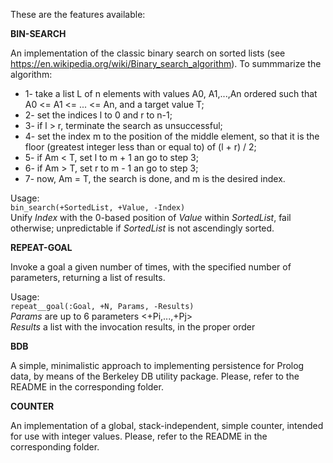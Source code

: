 These are the features available:

**BIN-SEARCH**

An implementation of the classic binary search on sorted lists (see https://en.wikipedia.org/wiki/Binary_search_algorithm).
To summmarize the algorithm:

- 1- take a list L of n elements with values A0, A1,...,An ordered such that A0 <= A1 <= ... <= An, and a target value T;
- 2- set the indices l to 0 and r to n-1;
- 3- if l > r, terminate the search as unsuccessful;
- 4- set the index m to the position of the middle element, so that it is the floor (greatest integer less than or equal to) of (l + r) / 2;
- 5- if Am < T, set l to m + 1 an go to step 3;
- 6- if Am > T, set r to m - 1 an go to step 3;
- 7- now, Am = T, the search is done, and m is the desired index.

Usage:  
`bin_search(+SortedList, +Value, -Index)`  
Unify *Index* with the 0-based position of *Value* within *SortedList*, fail otherwise; unpredictable if *SortedList* is not ascendingly sorted.

**REPEAT-GOAL**

Invoke a goal a given number of times, with the specified number of parameters, returning a list of results.

Usage:  
`repeat__goal(:Goal, +N, Params, -Results)`  
*Params* are up to 6 parameters <+Pi,...,+Pj>  
*Results* a list with the invocation results, in the proper order  

**BDB**

A simple, minimalistic approach to implementing persistence for Prolog data, by means of the Berkeley DB utility package. Please, refer to the README in the corresponding folder.

**COUNTER**

An implementation of a global, stack-independent, simple counter, intended for use with integer values. Please, refer to the README in the corresponding folder.
	   



